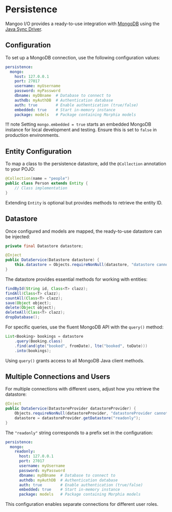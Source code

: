 # Persistence

Mangoo I/O provides a ready-to-use integration with [MongoDB](https://www.mongodb.com/) using the [Java Sync Driver](https://www.mongodb.com/docs/drivers/java/sync/current/quick-start/).

## Configuration

To set up a MongoDB connection, use the following configuration values:

```yaml
persistence:
  mongo:
    host: 127.0.0.1
    port: 27017
    username: myUsername
    password: myPassword
    dbname: myDBname  # Database to connect to
    authdb: myAuthDB  # Authentication database
    auth: true        # Enable authentication (true/false)
    embedded: true    # Start in-memory instance
    package: models   # Package containing Morphia models
```

!!! note
    Setting `mongo.embedded = true` starts an embedded MongoDB instance for local development and testing. Ensure this is set to `false` in production environments.

## Entity Configuration

To map a class to the persistence datastore, add the `@Collection` annotation to your POJO:

```java
@Collection(name = "people")
public class Person extends Entity {
    // Class implementation
}
```

Extending `Entity` is optional but provides methods to retrieve the entity ID.

## Datastore

Once configured and models are mapped, the ready-to-use datastore can be injected:

```java
private final Datastore datastore;

@Inject
public DataService(Datastore datastore) {
    this.datastore = Objects.requireNonNull(datastore, "datastore cannot be null");
}
```

The datastore provides essential methods for working with entities:

```java
findById(String id, Class<T> clazz);
findAll(Class<T> clazz);
countAll(Class<T> clazz);
save(Object object);
delete(Object object);
deleteAll(Class<T> clazz);
dropDatabase();
```

For specific queries, use the fluent MongoDB API with the `query()` method:

```java
List<Booking> bookings = datastore
    .query(Booking.class)
    .find(and(gte("booked", fromDate), lte("booked", toDate)))
    .into(bookings);
```

Using `query()` grants access to all MongoDB Java client methods.

## Multiple Connections and Users

For multiple connections with different users, adjust how you retrieve the datastore:

```java
@Inject
public DataService(DatastoreProvider datastoreProvider) {
    Objects.requireNonNull(datastoreProvider, "datastoreProvider cannot be null");
    datastore = datastoreProvider.getDatastore("readonly");
}
```

The `"readonly"` string corresponds to a prefix set in the configuration:

```yaml
persistence:
  mongo:
    readonly:
      host: 127.0.0.1
      port: 27017
      username: myUsername
      password: myPassword
      dbname: myDBname  # Database to connect to
      authdb: myAuthDB  # Authentication database
      auth: true        # Enable authentication (true/false)
      embedded: true    # Start in-memory instance
      package: models   # Package containing Morphia models
```

This configuration enables separate connections for different user roles.
